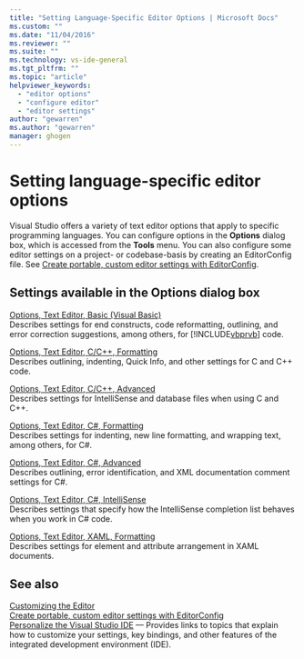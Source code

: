 ```yaml
---
title: "Setting Language-Specific Editor Options | Microsoft Docs"
ms.custom: ""
ms.date: "11/04/2016"
ms.reviewer: ""
ms.suite: ""
ms.technology: vs-ide-general
ms.tgt_pltfrm: ""
ms.topic: "article"
helpviewer_keywords: 
  - "editor options"
  - "configure editor"
  - "editor settings"
author: "gewarren"
ms.author: "gewarren"
manager: ghogen
---
```

# Setting language-specific editor options

Visual Studio offers a variety of text editor options that apply to specific programming languages. You can configure options in the **Options** dialog box, which is accessed from the **Tools** menu. You can also configure some editor settings on a project- or codebase-basis by creating an EditorConfig file. See [Create portable, custom editor settings with EditorConfig](../../ide/create-portable-custom-editor-options.md).

## Settings available in the Options dialog box

 [Options, Text Editor, Basic (Visual Basic)](../../ide/reference/options-text-editor-basic-visual-basic.md)  
 Describes settings for end constructs, code reformatting, outlining, and error correction suggestions, among others, for [!INCLUDE[vbprvb](../../code-quality/includes/vbprvb_md.md)] code.

 [Options, Text Editor, C/C++, Formatting](../../ide/reference/options-text-editor-c-cpp-formatting.md)  
 Describes outlining, indenting, Quick Info, and other settings for C and C++ code.

 [Options, Text Editor, C/C++, Advanced](../../ide/reference/options-text-editor-c-cpp-advanced.md)  
 Describes settings for IntelliSense and database files when using C and C++.

 [Options, Text Editor, C#, Formatting](../../ide/reference/options-text-editor-csharp-formatting.md)  
 Describes settings for indenting, new line formatting, and wrapping text, among others, for C#.

 [Options, Text Editor, C#, Advanced](../../ide/reference/options-text-editor-csharp-advanced.md)  
 Describes outlining, error identification, and XML documentation comment settings for C#.

 [Options, Text Editor, C#, IntelliSense](../../ide/reference/options-text-editor-csharp-intellisense.md)  
 Describes settings that specify how the IntelliSense completion list behaves when you work in C# code.

 [Options, Text Editor, XAML, Formatting](../../ide/reference/options-text-editor-xaml-formatting.md)  
 Describes settings for element and attribute arrangement in XAML documents.

## See also

[Customizing the Editor](../../ide/customizing-the-editor.md)  
[Create portable, custom editor settings with EditorConfig](../../ide/create-portable-custom-editor-options.md)  
[Personalize the Visual Studio IDE](../../ide/personalizing-the-visual-studio-ide.md) &mdash; Provides links to topics that explain how to customize your settings, key bindings, and other features of the integrated development environment (IDE).